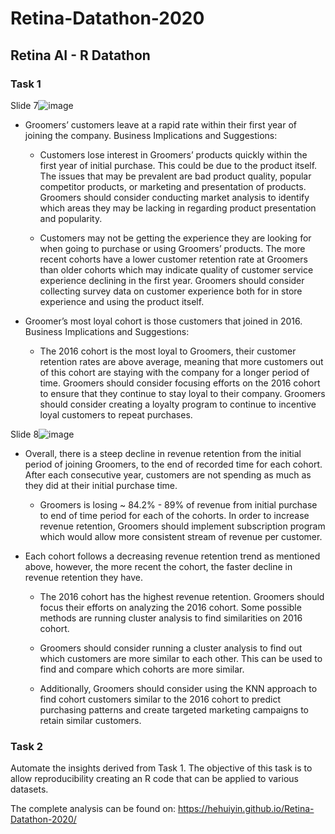 # Retina-Datathon-2020

## Retina AI - R Datathon

### Task 1
Slide 7![image](https://user-images.githubusercontent.com/73683982/131194869-1f6cdb95-8125-4348-be47-27da3277b3a9.png)

* Groomers’ customers leave at a rapid rate within their first year of joining the company. Business Implications and Suggestions:

  + Customers lose interest in Groomers’ products quickly within the first year of initial purchase. This could be due to the product itself. The issues that may be prevalent are bad product quality, popular competitor products, or marketing and presentation of products. Groomers should consider conducting market analysis to identify which areas they may be lacking in regarding product presentation and popularity.
 
  + Customers may not be getting the experience they are looking for when going to purchase or using Groomers’ products. The more recent cohorts have a lower customer retention rate at Groomers than older cohorts which may indicate quality of customer service experience declining in the first year. Groomers should consider collecting survey data on customer experience both for in store experience and using the product itself.

* Groomer’s most loyal cohort is those customers that joined in 2016. Business Implications and Suggestions:

  + The 2016 cohort is the most loyal to Groomers, their customer retention rates are above average, meaning that more customers out of this cohort are staying with the company for a longer period of time. Groomers should consider focusing efforts on the 2016 cohort to ensure that they continue to stay loyal to their company. Groomers should consider creating a loyalty program to continue to incentive loyal customers to repeat purchases.

Slide 8![image](https://user-images.githubusercontent.com/73683982/131195186-e2046e6a-4134-4570-ace2-8000d3fabf93.png)

* Overall, there is a steep decline in revenue retention from the initial period of joining Groomers, to the end of recorded time for each cohort. After each consecutive year, customers are not spending as much as they did at their initial purchase time.

  + Groomers is losing ~ 84.2% - 89% of revenue from initial purchase to end of time period for each of the cohorts. In order to increase revenue retention, Groomers should implement subscription program which would allow more consistent stream of revenue per customer.

* Each cohort follows a decreasing revenue retention trend as mentioned above, however, the more recent the cohort, the faster decline in revenue retention they have. 

  + The 2016 cohort has the highest revenue retention. Groomers should focus their efforts on analyzing the 2016 cohort. Some possible methods are running cluster analysis to find similarities on 2016 cohort.

  + Groomers should consider running a cluster analysis to find out which customers are more similar to each other. This can be used to find and compare which cohorts are more similar.

  + Additionally, Groomers should consider using the KNN approach to find cohort customers similar to the 2016 cohort to predict purchasing patterns and create targeted marketing campaigns to retain similar customers.

### Task 2
Automate the insights derived from Task 1. The objective of this task is to allow reproducibility creating an R code that can be applied to various datasets.


The complete analysis can be found on: https://hehuiyin.github.io/Retina-Datathon-2020/
